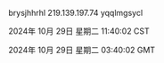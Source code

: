 brysjhhrhl 219.139.197.74 yqqlmgsycl

2024年 10月 29日 星期二 11:40:02 CST

2024年 10月 29日 星期二 03:40:02 GMT
